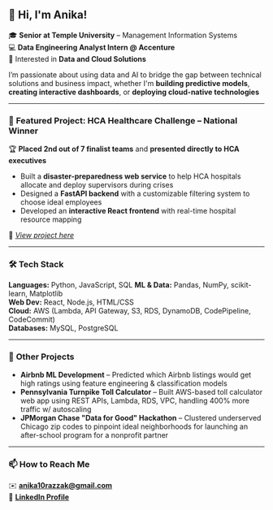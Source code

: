 ## 👋 Hi, I'm Anika!

🎓 **Senior at Temple University** – Management Information Systems  
💻 **Data Engineering Analyst Intern @ Accenture**  
🌟 Interested in **Data and Cloud Solutions**

I’m passionate about using data and AI to bridge the gap between technical solutions and business impact, whether I'm **building predictive models**, **creating interactive dashboards**, or **deploying cloud-native technologies**

---

### 🎯 **Featured Project: HCA Healthcare Challenge – National Winner**
🏆 **Placed 2nd out of 7 finalist teams** and **presented directly to HCA executives**

- Built a **disaster-preparedness web service** to help HCA hospitals allocate and deploy supervisors during crises  
- Designed a **FastAPI backend** with a customizable filtering system to choose ideal employees  
- Developed an **interactive React frontend** with real-time hospital resource mapping 

📂 *[View project here](https://github.com/anikarazz/)*

---

### 🛠 **Tech Stack**
**Languages:** Python, JavaScript, SQL
**ML & Data:** Pandas, NumPy, scikit-learn, Matplotlib  
**Web Dev:** React, Node.js, HTML/CSS  
**Cloud:** AWS (Lambda, API Gateway, S3, RDS, DynamoDB, CodePipeline, CodeCommit)  
**Databases:** MySQL, PostgreSQL  

---

### 🚀 **Other Projects**
- **Airbnb ML Development** – Predicted which Airbnb listings would get high ratings using feature engineering & classification models
- **Pennsylvania Turnpike Toll Calculator** – Built AWS-based toll calculator web app using REST APIs, Lambda, RDS, VPC, handling 400% more traffic w/ autoscaling
- **JPMorgan Chase "Data for Good" Hackathon** – Clustered underserved Chicago zip codes to pinpoint ideal neighborhoods for launching an after-school program for a nonprofit partner


---

### 📫 **How to Reach Me**
✉️  **anika10razzak@gmail.com**  
👤 [**LinkedIn Profile**](https://www.linkedin.com/in/anika-razzak/)




<!--
**anikarazz/anikarazz** is a ✨ _special_ ✨ repository because its `README.md` (this file) appears on your GitHub profile.

Here are some ideas to get you started:

- 🔭 I’m currently working on ...
- 🌱 I’m currently learning ...
- 👯 I’m looking to collaborate on ...
- 🤔 I’m looking for help with ...
- 💬 Ask me about ...
- 📫 How to reach me: ...
- 😄 Pronouns: ...
- ⚡ Fun fact: ...
-->
